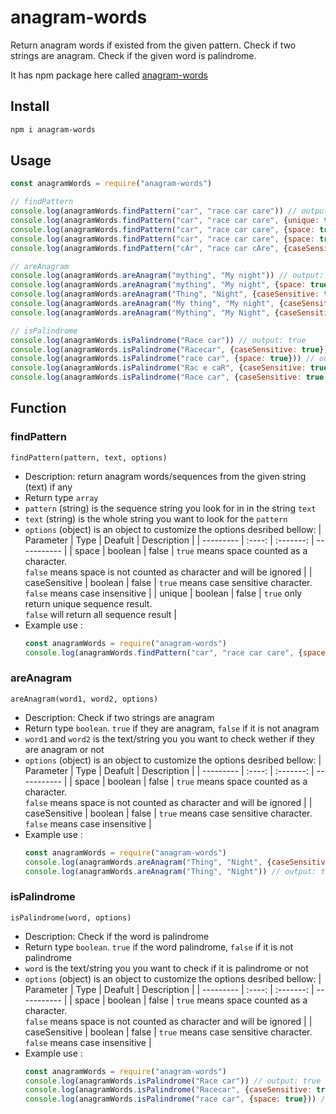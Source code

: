 # anagram-words

Return anagram words if existed from the given pattern. Check if two strings are anagram. Check if the given word is palindrome.

It has npm package here called [anagram-words](https://www.npmjs.com/package/anagram-words)

## Install
```sh
npm i anagram-words
```

## Usage
```javascript
const anagramWords = require("anagram-words")

// findPattern
console.log(anagramWords.findPattern("car", "race car care")) // output: [ 'rac', 'car', 'arc', 'rca', 'car' ]
console.log(anagramWords.findPattern("car", "race car care", {unique: true})) // output: [ 'rac', 'car', 'arc', 'rca' ]
console.log(anagramWords.findPattern("car", "race car care", {space: true})) // output: [ 'rac', 'car', 'car' ]
console.log(anagramWords.findPattern("car", "race car care", {space: true, unique: true})) // output: [ 'rac', 'car' ]
console.log(anagramWords.findPattern("cAr", "race car cAre", {caseSensitive: true})) // output: [ 'rcA', 'cAr' ]

// areAnagram
console.log(anagramWords.areAnagram("mything", "My night")) // output: true
console.log(anagramWords.areAnagram("mything", "My night", {space: true})) // output: false
console.log(anagramWords.areAnagram("Thing", "Night", {caseSensitive: true})) // output: false
console.log(anagramWords.areAnagram("My thing", "My night", {caseSensitive: true, space: true})) // output: true
console.log(anagramWords.areAnagram("Mything", "My Night", {caseSensitive: true, space: true})) // output: false

// isPalindrome
console.log(anagramWords.isPalindrome("Race car")) // output: true
console.log(anagramWords.isPalindrome("Racecar", {caseSensitive: true})) // output: false
console.log(anagramWords.isPalindrome("race car", {space: true})) // output: false
console.log(anagramWords.isPalindrome("Rac e caR", {caseSensitive: true, space: true})) // output: true
console.log(anagramWords.isPalindrome("Race car", {caseSensitive: true, space: true})) // output: false
```

## Function
### findPattern
```findPattern(pattern, text, options)```
- Description: return anagram words/sequences from the given string (text) if any
- Return type `array`
- `pattern` (string) is the sequence string you look for in in the string `text`
- `text` (string) is the whole string you want to look for the `pattern`
- `options` (object) is an object to customize the options desribed bellow:
  | Parameter | Type | Deafult | Description |
  | --------- | :----: | :-------: | ----------- |
  | space | boolean | false | `true` means space counted as a character.<br> `false` means space is not counted as character and will be ignored |
  | caseSensitive | boolean | false | `true` means case sensitive character.<br> `false` means case insensitive |
  | unique | boolean | false | `true` only return unique sequence result.<br> `false` will return all sequence result |
- Example use :
    ```javascript
    const anagramWords = require("anagram-words")
    console.log(anagramWords.findPattern("car", "race car care", {space: true, unique: true})) // output: [ 'rac', 'car' ]
    ```

### areAnagram
```areAnagram(word1, word2, options)```
- Description: Check if two strings are anagram
- Return type `boolean`. `true` if they are anagram, `false` if it is not anagram
- `word1` and `word2` is the text/string you you want to check wether if they are anagram or not
- `options` (object) is an object to customize the options desribed bellow:
  | Parameter | Type | Deafult | Description |
  | --------- | :----: | :-------: | ----------- |
  | space | boolean | false | `true` means space counted as a character.<br> `false` means space is not counted as character and will be ignored |
  | caseSensitive | boolean | false | `true` means case sensitive character.<br> `false` means case insensitive |
- Example use :
    ```javascript
    const anagramWords = require("anagram-words")
    console.log(anagramWords.areAnagram("Thing", "Night", {caseSensitive: true})) // output: false
    console.log(anagramWords.areAnagram("Thing", "Night")) // output: true
    ```

### isPalindrome
```isPalindrome(word, options)```
- Description: Check if the word is palindrome
- Return type `boolean`. `true` if the word palindrome, `false` if it is not palindrome
- `word` is the text/string you you want to check if it is palindrome or not
- `options` (object) is an object to customize the options desribed bellow:
  | Parameter | Type | Deafult | Description |
  | --------- | :----: | :-------: | ----------- |
  | space | boolean | false | `true` means space counted as a character.<br> `false` means space is not counted as character and will be ignored |
  | caseSensitive | boolean | false | `true` means case sensitive character.<br> `false` means case insensitive |
- Example use :
    ```javascript
    const anagramWords = require("anagram-words")
    console.log(anagramWords.isPalindrome("Race car")) // output: true
    console.log(anagramWords.isPalindrome("Racecar", {caseSensitive: true})) // output: false
    console.log(anagramWords.isPalindrome("race car", {space: true})) // output: false
    ```
